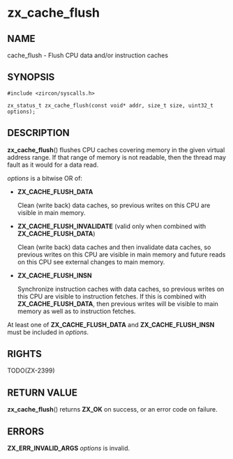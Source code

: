 # zx_cache_flush

## NAME

<!-- Updated by update-docs-from-abigen, do not edit. -->

cache_flush - Flush CPU data and/or instruction caches

## SYNOPSIS

<!-- Updated by update-docs-from-abigen, do not edit. -->

```
#include <zircon/syscalls.h>

zx_status_t zx_cache_flush(const void* addr, size_t size, uint32_t options);
```

## DESCRIPTION

**zx_cache_flush**() flushes CPU caches covering memory in the given
virtual address range.  If that range of memory is not readable, then
the thread may fault as it would for a data read.

*options* is a bitwise OR of:

 * **ZX_CACHE_FLUSH_DATA**

   Clean (write back) data caches, so previous writes on this CPU are
   visible in main memory.

 * **ZX_CACHE_FLUSH_INVALIDATE**
   (valid only when combined with **ZX_CACHE_FLUSH_DATA**)

   Clean (write back) data caches and then invalidate data caches, so
   previous writes on this CPU are visible in main memory and future
   reads on this CPU see external changes to main memory.

 * **ZX_CACHE_FLUSH_INSN**

   Synchronize instruction caches with data caches, so previous writes
   on this CPU are visible to instruction fetches.  If this is combined
   with **ZX_CACHE_FLUSH_DATA**, then previous writes will be visible to
   main memory as well as to instruction fetches.

At least one of **ZX_CACHE_FLUSH_DATA** and **ZX_CACHE_FLUSH_INSN**
must be included in *options*.

## RIGHTS

<!-- Updated by update-docs-from-abigen, do not edit. -->

TODO(ZX-2399)

## RETURN VALUE

**zx_cache_flush**() returns **ZX_OK** on success, or an error code on failure.

## ERRORS

**ZX_ERR_INVALID_ARGS** *options* is invalid.
